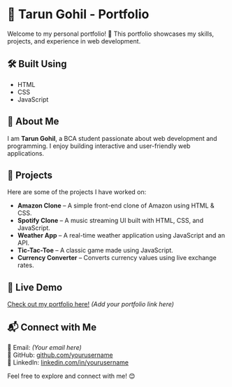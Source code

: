 # 🌟 Tarun Gohil - Portfolio

Welcome to my personal portfolio! 🚀 This portfolio showcases my skills, projects, and experience in web development.

## 🛠 Built Using  
- HTML  
- CSS  
- JavaScript  

## 📌 About Me  
I am **Tarun Gohil**, a BCA student passionate about web development and programming. I enjoy building interactive and user-friendly web applications.  

## 💼 Projects  
Here are some of the projects I have worked on:  
- **Amazon Clone** – A simple front-end clone of Amazon using HTML & CSS.  
- **Spotify Clone** – A music streaming UI built with HTML, CSS, and JavaScript.  
- **Weather App** – A real-time weather application using JavaScript and an API.  
- **Tic-Tac-Toe** – A classic game made using JavaScript.  
- **Currency Converter** – Converts currency values using live exchange rates.  

## 🔗 Live Demo  
[Check out my portfolio here!](#) *(Add your portfolio link here)*  

## 📬 Connect with Me  
📧 Email: *(Your email here)*  
📌 GitHub: [github.com/yourusername](#)  
📌 LinkedIn: [linkedin.com/in/yourusername](#)  

Feel free to explore and connect with me! 😊  
